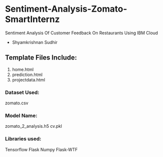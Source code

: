 # Sentiment-Analysis-Zomato-SmartInternz 

Sentiment Analysis Of Customer Feedback On Restaurants Using IBM Cloud

- Shyamkrishnan Sudhir

## Template Files Include:

1. home.html
2. prediction.html
3. projectdata.html

### Dataset Used: 

zomato.csv

### Model Name: 

zomato_2_analysis.h5
cv.pkl

### Libraries used:

Tensorflow
Flask
Numpy
Flask-WTF


